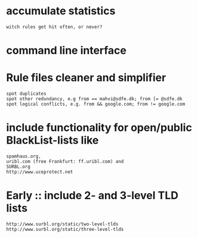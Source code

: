
# accumulate statistics
	witch rules get hit often, or never?

# command line interface

# Rule files cleaner and simplifier
	spot duplicates
	spot other redundancy, e.g from == mahvi@sdfe.dk; from [= @sdfe.dk
	spot logical conflicts, e.g. from && google.com; from != google.com

# include functionality for open/public BlackList-lists like
	spamhaus.org,
	uribl.com (free Frankfurt: ff.uribl.com) and
	SURBL.org
	http://www.uceprotect.net

# Early :: include 2- and 3-level TLD lists
	http://www.surbl.org/static/two-level-tlds
	http://www.surbl.org/static/three-level-tlds